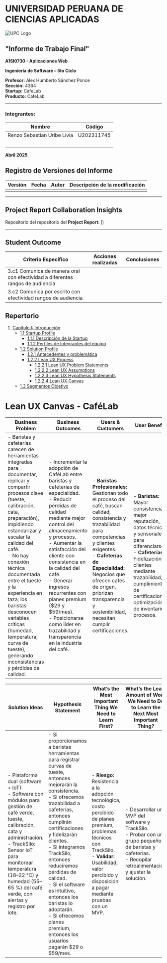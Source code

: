 # UNIVERSIDAD PERUANA DE CIENCIAS APLICADAS

![UPC Logo](https://upload.wikimedia.org/wikipedia/commons/f/fc/UPC_logo_transparente.png)

## "Informe de Trabajo Final"

**A1SI0730 - Aplicaciones Web**

**Ingeniería de Software – 5to Ciclo**

**Profesor:** Alex Humberto Sánchez Ponce   
**Sección:** 4364  
**Startup:** CafeLab  
**Producto:** CafeLab  

---

### Integrantes:

| Nombre                                | Código       |
|---------------------------------------|--------------|
|Renzo Sebastian Uribe Livia            |U202311745    |
|                                       |              |
|                                       |              |
|                                       |              |
|                                       |              |

**Abril 2025**

## Registro de Versiones del Informe

| Versión | Fecha | Autor | Descripción de la modificación |
|--------|-------|-------|-------------------------------|
|        |       |       |                               |

---

## Project Report Collaboration Insights

Repositorio del repositorio del **Project Report**: [)

---

## Student Outcome

| Criterio Específico                                                                 | Acciones realizadas | Conclusiones |
|-------------------------------------------------------------------------------------|---------------------|--------------|
| 3.c1 Comunica de manera oral con efectividad a diferentes rangos de audiencia       |                     |              |
| 3.c2 Comunica por escrito con efectividad rangos de audiencia                       |                     |              |

## Repertorio

1. [Capítulo I: Introducción](./Repo/Capitulo%201.md)
   - [1.1 Startup Profile](./Repo/Capitulo%201.md)
     - [1.1.1 Descripción de la Startup](./Repo/Capitulo%201.md)
     - [1.1.2 Perfiles de Integrantes del equipo](./Repo/Capitulo%201.md)
   - [1.2 Solution Profile](./Repo/Capitulo%201.md)
     - [1.2.1 Antecedentes y problemática](./Repo/Capitulo%201.md)
     - [1.2.2 Lean UX Process](./Repo/Capitulo%201.md)
       - [1.2.2.1 Lean UX Problem Statements](./Repo/Capitulo%201.md)
       - [1.2.2.2 Lean UX Assumptions](./Repo/Capitulo%201.md)
       - [1.2.2.3 Lean UX Hypothesis Statements](./Repo/Capitulo%201.md)
       - [1.2.2.4 Lean UX Canvas](./Repo/Capitulo%201.md)
   - [1.3 Segmentos Objetivo](./Repo/Capitulo%201.md)
  










# Lean UX Canvas - CaféLab

| **Business Problem** | **Business Outcomes** | **Users & Customers** | **User Benefits** |
|----------------------|-----------------------|-----------------------|-------------------|
| - Baristas y cafeterías carecen de herramientas integradas para documentar, replicar y compartir procesos clave (tueste, calibración, cata, preparación), impidiendo estandarizar y escalar la calidad del café.<br>- No hay conexión técnica documentada entre el tueste y la experiencia en taza; los baristas desconocen variables críticas (humedad, temperatura, curva de tueste), generando inconsistencias y pérdidas de calidad. | - Incrementar la adopción de CaféLab entre baristas y cafeterías de especialidad.<br>- Reducir pérdidas de calidad mediante mejor control del almacenamiento y procesos.<br>- Aumentar la satisfacción del cliente con consistencia en la calidad del café.<br>- Generar ingresos recurrentes con planes premium ($29 y $59/mes).<br>- Posicionarse como líder en trazabilidad y transparencia en la industria del café. | - **Baristas Profesionales:** Gestionan todo el proceso del café, buscan calidad, consistencia y trazabilidad para competencias y clientes exigentes.<br>- **Cafeterías de Especialidad:** Negocios que ofrecen cafés de origen, priorizan transparencia y sostenibilidad, necesitan cumplir certificaciones. | - **Baristas:** Mayor consistencia, mejor reputación, datos técnicos y sensoriales para diferenciarse.<br>- **Cafeterías:** Fidelización de clientes mediante trazabilidad, cumplimiento de certificaciones, optimización de inventario y procesos. |

| **Solution Ideas** | **Hypothesis Statement** | **What’s the Most Important Thing We Need to Learn First?** | **What’s the Least Amount of Work We Need to Do to Learn the Next Most Important Thing?** |
|---------------------|--------------------------|-------------------------------------------------------------|------------------------------------------------------------------------------------------|
| - Plataforma dual (software + IoT):<br>  - Software con módulos para gestión de café verde, tueste, calibración, cata y administración.<br>  - TrackSilo: Sensor IoT para monitorear temperatura (18–22 °C) y humedad (55–65 %) del café verde, con alertas y registro por lote. | - Si proporcionamos a baristas herramientas para registrar curvas de tueste, entonces mejorarán la consistencia.<br>- Si ofrecemos trazabilidad a cafeterías, entonces cumplirán certificaciones y fidelizarán clientes.<br>- Si integramos TrackSilo, entonces reduciremos pérdidas de calidad.<br>- Si el software es intuitivo, entonces los baristas lo adoptarán.<br>- Si ofrecemos planes premium, entonces los usuarios pagarán $29 o $59/mes. | - **Riesgo:** Resistencia a la adopción tecnológica, costo percibido de planes premium, problemas técnicos con TrackSilo.<br>- **Validar:** Usabilidad, valor percibido y disposición a pagar mediante pruebas con un MVP. | - Desarrollar un MVP del software y TrackSilo.<br>- Probar con un grupo pequeño de baristas y cafeterías.<br>- Recopilar retroalimentación y ajustar la solución. |



